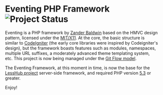 Eventing PHP Framework ![Project Status](http://stillmaintained.com/mynameiszanders/eventing.png "Project Status")
======================

Eventing is a PHP framework by [Zander Baldwin][1] based on the HMVC design pattern, licensed under the [MIT/X11][2].
At the core, the basic structure is similar to [CodeIgniter][3] (the early core libraries were inspired by Codeigniter's design), but the framework boasts features such as modules, namespaces, multiple URL suffixes, a moderately advanced theme templating system, etc. This project is now being managed under the [Git Flow model][6].

The Eventing Framework, at this moment in time, is now the base for the [LessHub project][5] server-side framework, and required PHP version [5.3][4] or greater.

Enjoy!

[1]: http://github.com/mynameiszanders "Zander Baldwin on GitHub"
[2]: http://j.mp/mit-license "Massachusetts Institute of Technology License on the Open Source Initiative"
[3]: http://codeigniter.com/ "CodeIgniter open source Web Application Framework"
[4]: http://php.net/releases/5_3_0.php "PHP 5.3.0 Release Announcement"
[5]: https://github.com/lesshub "LessHub project on GitHub"
[6]: https://github.com/nvie/gitflow "Git Flow model"